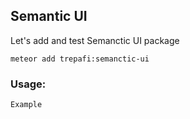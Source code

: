 ## Semantic UI
Let's add and test Semanctic UI package

```
meteor add trepafi:semanctic-ui
```

### Usage:
```
Example
```
